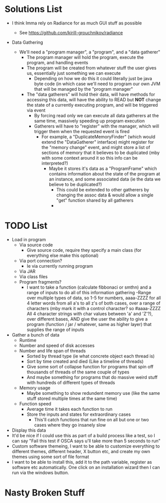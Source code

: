 Solutions List
=============
- I think Imma rely on Radiance for as much GUI stuff as possible
   - See https://github.com/kirill-grouchnikov/radiance

- Data Gathering
   - We'll need a "program manager", a "program", and a "data gatherer"
      - The program manager will hold the program, execute the program, and handling events
      - The program will be created from whatever stuff the user gives us, essentially just something we can execute
         - Depending on how we do this it could literally just be java byte code (in which case we'll need to program our own JVM that will be managed by the "program manager"
      - The "data gatherers" will hold their data, will have methods for accessing this data, will have the ability to READ but **NOT** change the state of a currently executing program, and will be triggered via event
         - By forcing read only we can execute all data gatherers at the same time, massively speeding up program execution
         - Gatherers will have to "register" with the manager, which will trigger them when the requested event is fired
            - For example, a "DuplicateMemoryFinder" (which would extend the "DataGatherer" interface) might register for the "memory change" event, and might store a list of sections of memory that it believes to be duplicated (mby with some context around it so this info can be interpreted?)
               - Maybe it stores it's data as a "ProgramFrame" which contains information about the state of the program at an instance, and some associated data (ie the data we believe to be duplicated?)
                  - This could be extended to other gatherers by changing the assoc data & would allow a single "get" function shared by all gatherers
                  - 
TODO List
==============

- Load in program
    - Via source code
        - Give source code, require they specify a main class (for everything else make this optional)
    - Via port connection?
        - Ie via currently running program
    - Via JAR
    - Via class files
    - Program fragments?
        - I want to take a function (calculate fibbonaci or smthn) and a range of inputs to do all of this information gathering
            -Range over multiple types of data, so 1-5 for numbers, aaaa-ZZZZ for all 4 letter words from all a's to all z's of both cases, over a range of characters (mby mark it with a control character? so #aaaa-ZZZZ All 4 character strings with char values between 'a' and 'Z'?), over different bases, AND give the user the ability to give a program (function / jar / whatever, same as higher layer) that supplies the range of inputs
- Gather a bunch of data
    - Runtime
    - Number and speed of disk accesses
    - Number and life span of threads
        - Sorted by thread type (ie what concrete object each thread is)
        - Sort by time created and died (Like a timeline of threads)
        - Give some sort of collapse function for programs that spin off thousands of threads of the same couple of types
        - And maybe something for programs that do massive weird stuff with hundreds of different types of threads
    - Memory usage
        - Maybe something to show redundent memory use (like the same stuff stored multiple times at the same time)
    - Function speed
        - Average time it takes each function to run
        - Store the inputs and states for extraordinary cases
            - This'll catch functions that run fine on all but one or two cases where they go insanely slow
- Display this data
- It'd be nice if I could use this as part of a build process like a test, so I can say "Fail this test if OSCA says u'll take more than 5 seconds to run"
- Custom software themeing, I want to be able to customize everything to different themes, different header, X button etc, and create my own themes using some sort of file format
- I want to be able to install this, add it to the path variable, register as software etc automatically. One click on an installation wizard then I can run via the windows button.

Nasty Broken Stuff
==================
